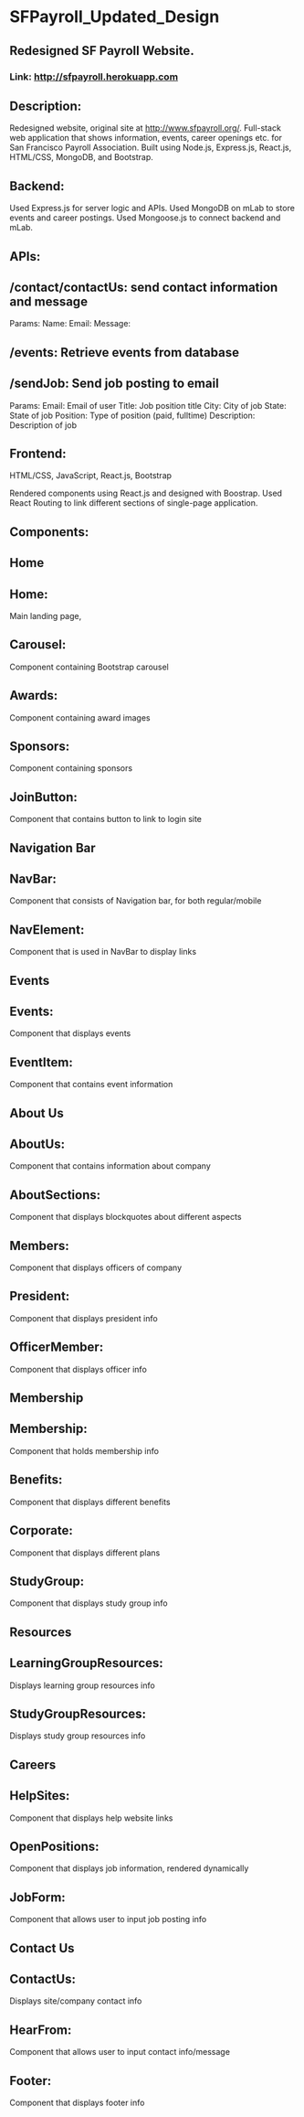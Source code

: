 # SFPayroll_Updated_Design
## Redesigned SF Payroll Website.
### Link: http://sfpayroll.herokuapp.com

## Description:
Redesigned website, original site at http://www.sfpayroll.org/.
Full-stack web application that shows information, events, career
openings etc. for San Francisco Payroll Association. Built using
Node.js, Express.js, React.js, HTML/CSS, MongoDB, and Bootstrap.

## Backend:
Used Express.js for server logic and APIs.
Used MongoDB on mLab to store events and career postings.
Used Mongoose.js to connect backend and mLab.

## APIs:
## /contact/contactUs: send contact information and message
   Params: 
          Name:
          Email:
          Message:
    
## /events: Retrieve events from database

## /sendJob: Send job posting to email
   Params: 
          Email: Email of user
          Title: Job position title
          City: City of job
          State: State of job
          Position: Type of position (paid, fulltime)
          Description: Description of job
          
## Frontend: 
   HTML/CSS, JavaScript, React.js, Bootstrap
    
   Rendered components using React.js and designed
   with Boostrap. Used React Routing to link different
   sections of single-page application.
    
## Components:
  ## Home
  ## Home: 
   Main landing page, 
  ## Carousel: 
   Component containing Bootstrap carousel
  ## Awards: 
   Component containing award images
  ## Sponsors: 
   Component containing sponsors
  ## JoinButton: 
   Component that contains button to link to login site
  
  ## Navigation Bar
  ## NavBar: 
   Component that consists of Navigation bar, for both regular/mobile
  ## NavElement: 
   Component that is used in NavBar to display links
  
  ## Events
  ## Events: 
   Component that displays events
  ## EventItem: 
   Component that contains event information
  
  ## About Us
  ## AboutUs: 
   Component that contains information about company
  ## AboutSections: 
   Component that displays blockquotes about different aspects
  ## Members: 
   Component that displays officers of company
  ## President: 
   Component that displays president info
  ## OfficerMember: 
   Component that displays officer info
  
  ## Membership
  ## Membership:  
   Component that holds membership info
  ## Benefits: 
   Component that displays different benefits
  ## Corporate: 
   Component that displays different plans
  ## StudyGroup: 
   Component that displays study group info
  
  ## Resources
  ## LearningGroupResources: 
   Displays learning group resources info
  ## StudyGroupResources: 
   Displays study group resources info
  
  ## Careers
  ## HelpSites: 
   Component that displays help website links
  ## OpenPositions: 
   Component that displays job information, rendered dynamically
  ## JobForm: 
   Component that allows user to input job posting info
  
  
  ## Contact Us
  ## ContactUs: 
   Displays site/company contact info
  ## HearFrom: 
   Component that allows user to input contact info/message
  
  ## Footer: 
   Component that displays footer info
   
   
   
